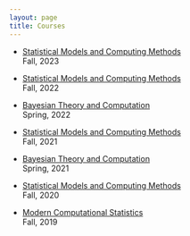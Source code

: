 ```yaml
---
layout: page
title: Courses
---
```


- [Statistical Models and Computing Methods]({{sites.baseurl}}/courses/smcm-f23.html)  
Fall, 2023

- [Statistical Models and Computing Methods]({{sites.baseurl}}/courses/smcm-f22.html)  
Fall, 2022

- [Bayesian Theory and Computation]({{sites.baseurl}}/courses/btc-s22.html)  
Spring, 2022

- [Statistical Models and Computing Methods]({{sites.baseurl}}/courses/smcm-f21.html)  
Fall, 2021

- [Bayesian Theory and Computation]({{sites.baseurl}}/courses/btc-s21.html)  
Spring, 2021

- [Statistical Models and Computing Methods]({{sites.baseurl}}/courses/smcm-f20.html)  
Fall, 2020

- [Modern Computational Statistics]({{sites.baseurl}}/courses/mcs-f19.html)  
Fall, 2019